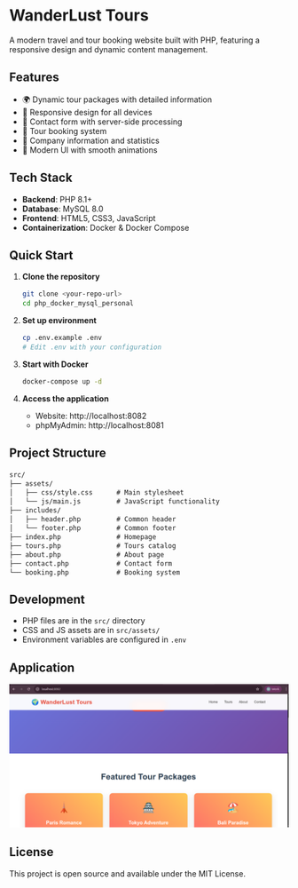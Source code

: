 # WanderLust Tours

A modern travel and tour booking website built with PHP, featuring a responsive design and dynamic content management.

## Features

- 🌍 Dynamic tour packages with detailed information
- 📱 Responsive design for all devices
- 📧 Contact form with server-side processing
- 🎫 Tour booking system
- 🏢 Company information and statistics
- 🎨 Modern UI with smooth animations

## Tech Stack

- **Backend**: PHP 8.1+
- **Database**: MySQL 8.0
- **Frontend**: HTML5, CSS3, JavaScript
- **Containerization**: Docker & Docker Compose

## Quick Start

1. **Clone the repository**
   ```bash
   git clone <your-repo-url>
   cd php_docker_mysql_personal
   ```

2. **Set up environment**
   ```bash
   cp .env.example .env
   # Edit .env with your configuration
   ```

3. **Start with Docker**
   ```bash
   docker-compose up -d
   ```

4. **Access the application**
   - Website: http://localhost:8082
   - phpMyAdmin: http://localhost:8081

## Project Structure

```
src/
├── assets/
│   ├── css/style.css      # Main stylesheet
│   └── js/main.js         # JavaScript functionality
├── includes/
│   ├── header.php         # Common header
│   └── footer.php         # Common footer
├── index.php              # Homepage
├── tours.php              # Tours catalog
├── about.php              # About page
├── contact.php            # Contact form
└── booking.php            # Booking system
```

## Development

- PHP files are in the `src/` directory
- CSS and JS assets are in `src/assets/`
- Environment variables are configured in `.env`

## Application
![Application View](./screenshot/app_ui.png)


## License

This project is open source and available under the MIT License.
